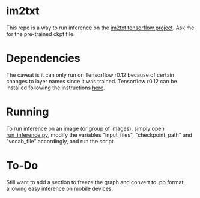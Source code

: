 # im2txt
This repo is a way to run inference on the [im2txt tensorflow project](https://github.com/tensorflow/models/tree/master/research/im2txt). Ask me for the pre-trained ckpt file.

# Dependencies
The caveat is it can only run on Tensorflow r0.12 because of certain changes to layer names since it was trained. 
Tensorflow r0.12 can be installed following the instructions [here](https://www.tensorflow.org/versions/r0.12/get_started/os_setup).

# Running
To run inference on an image (or group of images), simply open [run_inference.py](https://github.com/roggirg/im2txt/blob/master/run_inference.py), modify the variables "input_files", "checkpoint_path" and "vocab_file" accordingly, and run the script.

# To-Do
Still want to add a section to freeze the graph and convert to .pb format, allowing easy inference on mobile devices.
